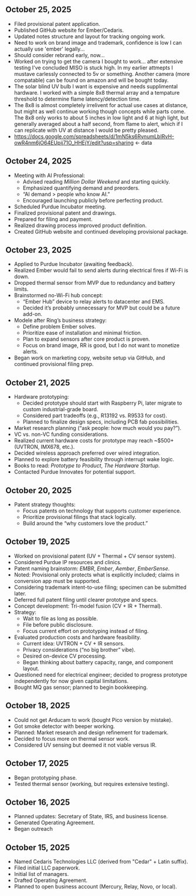 ## October 25, 2025
- Filed provisional patent application.
- Published GitHub website for Ember/Cedaris.
- Updated notes structure and layout for tracking ongoing work.
- Need to work on brand image and trademark, confidence is low I can actually use 'ember' legally...
- Should consider rebrand early, now...
- Worked on trying to get the camera I bought to work... after extensive testing I've concluded MISO is stuck high. In my earlier attmepts I mustave carlessly connected to 5v or something. Another camera (more compatable) can be found on amazon and will be bought today.
- The solar blind UV bulb I want is expensive and needs supplimental hardware. I worked with a simple 8x8 thermal array and a tempature threshold to determine flame latency/detection time.
- The 8x8 is almost completely irrelivent for actual use cases at distance, but might as well continue working though concepts while parts come. The 8x8 only works to about 5 inches in low light and 6 at high light, but generally averaged about a half second, from flame to alert, which if I can replicate with UV at distance I would be pretty pleased. 
- https://docs.google.com/spreadsheets/d/1mN5ks6RynumLbIRvH-owR4nm6jO64EUpij71O_HHEjY/edit?usp=sharing <- data

## October 24, 2025
- Meeting with AI Professional:
  - Advised reading *Million Dollar Weekend* and starting quickly.
  - Emphasized quantifying demand and preorders.
  - “AI demand > people who know AI.”
  - Encouraged launching publicly before perfecting product.
- Scheduled Purdue Incubator meeting.
- Finalized provisional patent and drawings.
- Prepared for filing and payment.
- Realized drawing process improved product definition.
- Created GitHub website and continued developing provisional package.

## October 23, 2025
- Applied to Purdue Incubator (awaiting feedback).
- Realized Ember would fail to send alerts during electrical fires if Wi-Fi is down.
- Dropped thermal sensor from MVP due to redundancy and battery limits.
- Brainstormed no-Wi-Fi hub concept:
  - “Ember Hub” device to relay alerts to datacenter and EMS.
  - Decided it’s probably unnecessary for MVP but could be a future add-on.
- Modele after Ring’s business strategy:
  - Define problem Ember solves.
  - Prioritize ease of installation and minimal friction.
  - Plan to expand sensors after core product is proven.
  - Focus on brand image, RR is good, but I do not want to monetize alerts.
- Began work on marketing copy, website setup via GitHub, and continued provisional filing prep.

## October 21, 2025
- Hardware prototyping:
  - Decided prototype should start with Raspberry Pi, later migrate to custom industrial-grade board.
  - Considered part tradeoffs (e.g., R13192 vs. R9533 for cost).
  - Planned to finalize design specs, including PCB fab possibilities.
- Market research planning (“ask people: how much would you pay?”).
- VC vs. non-VC funding considerations.
- Realized current hardware costs for prototype may reach ~$500+ (UVTRON, IMX678, etc.).
- Decided wireless approach preferred over wired integration.
- Planned to explore battery feasibility through interrupt wake logic.
- Books to read: *Prototype to Product*, *The Hardware Startup*.
- Contacted Purdue Innovates for potential support.

## October 20, 2025
- Patent strategy thoughts:
  - Focus patents on technology that supports customer experience.
  - Prioritize provisional filings that stack logically.
  - Build around the “why customers love the product.”

## October 19, 2025
- Worked on provisional patent (UV + Thermal + CV sensor system).
- Considered Purdue IP resources and clinics.
- Patent naming brainstorm: *EMBR*, *Ember*, *Aember*, *EmberSense*.
- Noted: Provisional only protects what is explicitly included; claims in conversion app must be supported.
- Considering trademark intent-to-use filing; specimen can be submitted later.
- Deferred full patent filing until clearer prototype and specs.
- Concept development: Tri-model fusion (CV + IR + Thermal).
- Strategy:
  - Wait to file as long as possible.
  - File before public disclosure.
  - Focus current effort on prototyping instead of filing.
- Evaluated production costs and hardware feasibility.
  - Current idea: UVTRON + CV + IR sensors.
  - Privacy considerations (“no big brother” vibe).
  - Desired on-device CV processing.
  - Began thinking about battery capacity, range, and component layout.
- Questioned need for electrical engineer; decided to progress prototype independently for now given capital limitations. 
- Bought MQ gas sensor; planned to begin bookkeeping.

## October 18, 2025
- Could not get Arducam to work (bought Pico version by mistake).
- Got smoke detector with beeper working.
- Planned: Market research and design refinement for trademark.
- Decided to focus more on thermal sensor work.
- Considered UV sensing but deemed it not viable versus IR.

## October 17, 2025
- Began prototyping phase.
- Tested thermal sensor (working, but requires extensive testing).

## October 16, 2025
- Planned updates: Secretary of State, IRS, and business license.
- Generated Operating Agreement.
- Began outreach

## October 15, 2025
- Named Cedaris Technologies LLC (derived from "Cedar" + Latin suffix).
- Filed initial LLC paperwork.
- Initial list of managers.
- Drafted Operating Agreement.
- Planned to open business account (Mercury, Relay, Novo, or local).
